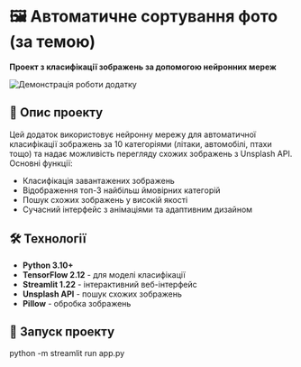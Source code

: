 # 🖼️ Автоматичне сортування фото (за темою)

**Проект з класифікації зображень за допомогою нейронних мереж**

![Демонстрація роботи додатку](demo.gif)  <!-- Додайте посилання на демо-відео або GIF -->

## 📝 Опис проекту

Цей додаток використовує нейронну мережу для автоматичної класифікації зображень за 10 категоріями (літаки, автомобілі, птахи тощо) та надає можливість перегляду схожих зображень з Unsplash API. Основні функції:

- Класифікація завантажених зображень
- Відображення топ-3 найбільш ймовірних категорій
- Пошук схожих зображень у високій якості
- Сучасний інтерфейс з анімаціями та адаптивним дизайном

## 🛠 Технології

- **Python 3.10+**
- **TensorFlow 2.12** - для моделі класифікації
- **Streamlit 1.22** - інтерактивний веб-інтерфейс
- **Unsplash API** - пошук схожих зображень
- **Pillow** - обробка зображень

## 🚀 Запуск проекту
python -m streamlit run app.py
